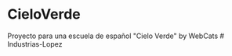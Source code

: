 # CieloVerde
 Proyecto para una escuela de español "Cielo Verde" by WebCats
#   I n d u s t r i a s - L o p e z  
 